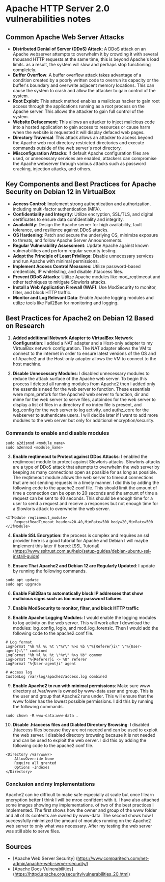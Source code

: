 # Apache HTTP Server 2.0 vulnerabilities notes

## Common Apache Web Server Attacks

- **Distributed Denial of Server (DDoS) Attack**: A DDoS attack on an Apache webserver attempts to overwhelm it by crowding it with several thousand HTTP requests at the same time, this is beyond Apache's load limits. as a result, the system will slow and perhaps stop functioning completely.
- **Buffer Overflow**: A buffer overflow attack takes advantage of a condition created by a poorly written code to overrun its capacity or the buffer's boundary and overwrite adjacent memory locations. This can cause the system to crash and allow the attacker to gain control of the system.
- **Root Exploit**: This attack method enables a malicious hacker to gain root access through the applications running as a root process on the Apache server. This allows the attacker to gain full control of the system.
- **Website Defacement**: This allows an attacker to inject malicious code into a hosted application to gain access to resources or cause harm when the website is requested it will display defaced web pages.
- **Directory Traversal**: This attack allows an attacker to access beyond the Apache web root directory restricted directories and execute commands outside of the web server's root directory.
- **Misconfiguration Attacks**: If default Apache configuration files are used, or unnecessary services are enabled, attackers can compromise the Apache webserver through various attacks such as password cracking, injection attacks, and others.

## Key Components and Best Practices for Apache Security on Debian 12 in VirtualBox

- **Access Control**: Implement strong authentication and authorization, including multi-factor authentication (MFA).
- **Confidentiality and Integrity**: Utilize encryption, SSL/TLS, and digital certificates to ensure data confidentiality and integrity.
- **Availability**: Design the Apache server for high availability, fault tolerance, and resilience against DDoS attacks.
- **OS Hardening**: Patch and secure the underlying OS, minimize exposure to threats, and follow Apache Server Announcements.
- **Regular Vulnerability Assessment**: Update Apache against known vulnerabilities and perform regular security testing.
- **Adopt the Principle of Least Privilege**: Disable unnecessary services and run Apache with minimal permissions.
- **Implement Access Control Measures**: Utilize password-based credentials, IP whitelisting, and disable .htaccess files.
- **Prevent DDoS Attacks**: Utilize Apache modules like mod_reqtimeout and other techniques to mitigate Slowloris attacks.
- **Install a Web Application Firewall (WAF)**: Use ModSecurity to monitor, filter, and block HTTP traffic.
- **Monitor and Log Relevant Data**: Enable Apache logging modules and utilize tools like Fail2Ban for monitoring and logging.

## Best Practices for Apache2 on Debian 12 Based on Research

1. **Added additional Network Adapter to VirtualBox Network Configuration**: I added a NAT adapter and a Host-only adapter to my VirtualBox network configuration. The NAT adapter allows the VM to connect to the internet in order to ensure latest versions of the OS and of Apache2 and the Host-only adapter allows the VM to connect to the host machine.

2. **Disable Unnecessary Modules**: I disabled unnecessary modules to reduce the attack surface of the Apache web server. To begin this process I deleted all running modules from Apache2 then I added only the essentials need for the web server to function. These essentials were mpm_prefork for the Apache2 web server to function, dir and mime for the web server to serve files, autoindex for the web server to display a list of files in a directory if no index file is present, and log_config for the web server to log activity. and authz_core for the webserver to authenticate users. I will decide later if I want to add more modules to the web server but only for additional encryption/security.

### Commands to enable and disable modules

```
sudo a2dismod <module_name>
sudo a2enmod <module_name>
```

3. **Enable reqtimeout to Protect against DDos Attacks**: I enabled the reqtimeout module to protect against Slowloris attacks. Slowloris attacks are a type of DDoS attack that attempts to overwhelm the web server by keeping as many connections open as possible for as long as possible. The reqtimeout module allows the web server to timeout connections that are not sending requests in a timely manner. I did this by adding the following code to the apache2.conf file.
   This should limit the amount of time a connection can be open to 20 seconds and the amount of time a request can be sent to 40 seconds. This should be enough time for a user to send a request and receive a responses but not enough time for a Slowloris attack to overwhelm the web server.

```
<IfModule reqtimeout_module>
    RequestReadTimeout header=20-40,MinRate=500 body=20,MinRate=500
</IfModule>
```

4. **Enable SSL Encryption**: the process is complex and requires an ssl provider here is a good tutorial for Apache and Debian I will maybe implement this later if bored: [SSL Tutorial] (https://www.ssltrust.com.au/help/setup-guides/debian-ubuntu-ssl-install-guide)

5. **Ensure That Apache2 and Debian 12 are Regularly Updated**: I update by running the following commands.

```
sudo apt update
sudo apt upgrade
```

6. **Enable Fail2Ban to automatically block IP addresses that show malicious signs such as too many password failures**

7. **Enable ModSecurity to monitor, filter, and block HTTP traffic**

8. **Enable Apache Logging Modules**: I would enable the logging modules to log activity on the web server. This will work after I download the modules: log_config, logio, and mod_log_forensic. Then I would add the following code to the apache2.conf file.

```
# Log format
LogFormat "%h %l %u %t \"%r\" %>s %b \"%{Referer}i\" \"%{User-agent}i\"" combined
LogFormat "%h %l %u %t \"%r\" %>s %b" common
LogFormat "%{Referer}i -> %U" referer
LogFormat "%{User-agent}i" agent

# Access log
CustomLog /var/log/apache2/access.log combined
```

9. **Enable Apache2 to run with minimal permissions**: Make sure www directory at /var/www is owned by www-data user and group. This is the user and group that Apache2 runs under. This will ensure that the www folder has the lowest possible permissions. I did this by running the following commands.

```
sudo chown -R www-data:www-data .
```

10. **Disable .htaccess files and Diabled Directory Browsing**: I disabled .htaccess files because they are not needed and can be used to exploit the web server. I disabled directory browsing because it is not needed and can be used to exploit the web server. I did this by adding the following code to the apache2.conf file.

```
<Directory /var/www/>
    AllowOverride None
    Require all granted
    Options -Indexes
</Directory>
```

### Conclusion and my Implementations

Apache2 can be difficult to make safe especially at scale but once I learn encryption better I think I will be mroe confident with it. I have also attached some images showing my implementations. of two of the best practices I implemented. The first shows how the owner and group of the www folder and all of its contents are owned by www-data. The second shows how I successfully minimized the amount of modules running on the Apache2 web server to only what was necessary. After my testing the web server was still able to serve files.

## Sources

- [Apache Web Server Security] (https://www.comparitech.com/net-admin/apache-web-server-security/)
- [Apache Docs Vulnerabilities] (https://httpd.apache.org/security/vulnerabilities_20.html)
